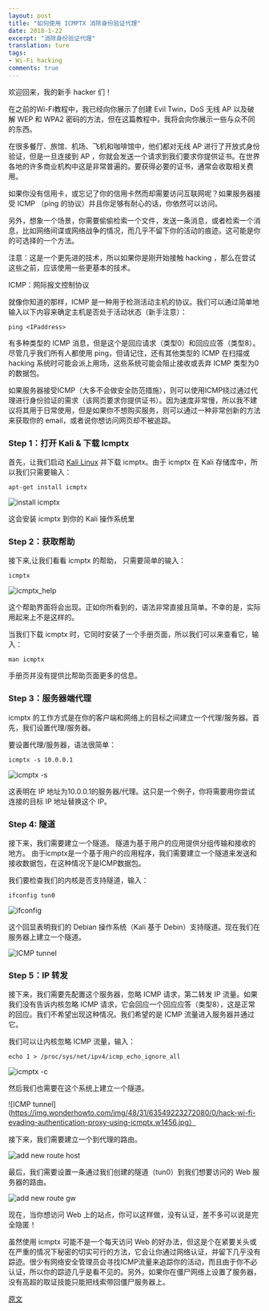```yaml
---
layout: post
title: "如何使用 ICMPTX 消除身份验证代理"
date: 2018-1-22
excerpt: "消除身份验证代理"
translation: ture
tags:
- Wi-Fi hacking
comments: true
---
```


欢迎回来，我的新手 hacker 们！

在之前的Wi-Fi教程中，我已经向你展示了创建 Evil Twin，DoS 无线 AP 以及破解 WEP 和 WPA2 密码的方法，但在这篇教程中，我将会向你展示一些与众不同的东西。

在很多餐厅、旅馆、机场、飞机和咖啡馆中，他们都对无线 AP 进行了开放式身份验证，但是一旦连接到 AP ，你就会发送一个请求到我们要求你提供证书。在世界各地的许多商业机构中这是非常普遍的。要获得必要的证书，通常会收取相关费用。

如果你没有信用卡，或忘记了你的信用卡然而却需要访问互联网呢？如果服务器接受 ICMP （ping 的协议）并且你足够有耐心的话，你依然可以访问。

另外，想象一个场景，你需要偷偷检索一个文件，发送一条消息，或者检索一个消息，比如网络间谍或网络战争的情况，而几乎不留下你的活动的痕迹。这可能是你的可选择的一个方法。

注意：这是一个更先进的技术，所以如果你是刚开始接触 hacking ，那么在尝试这些之前，应该使用一些更基本的技术。

ICMP：网际报文控制协议

就像你知道的那样，ICMP 是一种用于检测活动主机的协议。我们可以通过简单地输入以下内容来确定主机是否处于活动状态（新手注意）：

	ping <IPaddress>



有多种类型的 ICMP 消息，但是这个是回应请求（类型0）和回应应答（类型8）。尽管几乎我们所有人都使用 ping，但请记住，还有其他类型的 ICMP 在扫描或 hacking 系统时可能会派上用场，这些系统可能会阻止接收或丢弃 ICMP 类型为0的数据包。

如果服务器接受ICMP（大多不会做安全防范措施），则可以使用ICMP绕过通过代理进行身份验证的需求（该网页要求你提供证书）。因为速度非常慢，所以我不建议将其用于日常使用，但是如果你不想购买服务，则可以通过一种非常创新的方法来获取你的 email，或者说你想访问网页却不被追踪。

### Step 1：打开 Kali & 下载 Icmptx

首先，让我们启动 [Kali Linux](https://null-byte.wonderhowto.com/how-to/hack-like-pro-getting-started-with-kali-your-new-hacking-system-0151631/) 并下载 icmptx。由于 icmptx 在 Kali 存储库中，所以我们只需要输入：

	apt-get install icmptx

![install icmptx](https://img.wonderhowto.com/img/85/51/63549223146189/0/hack-wi-fi-evading-authentication-proxy-using-icmptx.w1456.jpg)

这会安装 icmptx 到你的 Kali 操作系统里

### Step 2：获取帮助

接下来,让我们看看 icmptx 的帮助， 只需要简单的输入：

	icmptx

![icmptx_help](https://img.wonderhowto.com/img/57/14/63549223159783/0/hack-wi-fi-evading-authentication-proxy-using-icmptx.w1456.jpg)

这个帮助界面将会出现。正如你所看到的，语法非常直接且简单。不幸的是，实际用起来上不是这样的。

当我们下载 icmptx 时，它同时安装了一个手册页面，所以我们可以来查看它，输入：

	man icmptx

手册页并没有提供比帮助页面更多的信息。

### Step 3：服务器端代理

icmptx 的工作方式是在你的客户端和网络上的目标之间建立一个代理/服务器。首先，我们设置代理/服务器。

要设置代理/服务器，语法很简单：

	icmptx -s 10.0.0.1

![icmptx -s](https://img.wonderhowto.com/img/50/29/63549223187394/0/hack-wi-fi-evading-authentication-proxy-using-icmptx.w1456.jpg)

这表明在 IP 地址为10.0.0.1的服务器/代理。这只是一个例子，你将需要用你尝试连接的目标 IP 地址替换这个 IP。

### Step 4: 隧道

接下来，我们需要建立一个隧道。 隧道为基于用户的应用提供分组传输和接收的地方。 由于icmptx是一个基于用户的应用程序，我们需要建立一个隧道来发送和接收数据包，在这种情况下是ICMP数据包。

我们要检查我们的内核是否支持隧道，输入：

	ifconfig tun0

![ifconfig](https://img.wonderhowto.com/img/61/96/63549223201033/0/hack-wi-fi-evading-authentication-proxy-using-icmptx.w1456.jpg)


这个回显表明我们的 Debian 操作系统（Kali 基于 Debin）支持隧道。现在我们在服务器上建立一个隧道。

![ICMP tunnel](https://img.wonderhowto.com/img/04/26/63549223212643/0/hack-wi-fi-evading-authentication-proxy-using-icmptx.w1456.jpg)

### Step 5：IP 转发

接下来，我们需要先配置这个服务器，忽略 ICMP 请求，第二转发 IP 流量。如果我们没有告诉内核忽略 ICMP 请求，它会回应一个回应应答（类型8），这是正常的回应。我们不希望出现这种情况。我们希望的是 ICMP 流量进入服务器并通过它。

我们可以让内核忽略 ICMP 流量，输入：

	echo 1 > /proc/sys/net/ipv4/icmp_echo_ignore_all

![icmptx -c](https://img.wonderhowto.com/img/89/65/63549223236611/0/hack-wi-fi-evading-authentication-proxy-using-icmptx.w1456.jpg)

然后我们也需要在这个系统上建立一个隧道。

![ICMP tunnel](https://img.wonderhowto.com/img/48/31/63549223272080/0/hack-wi-fi-evading-authentication-proxy-using-icmptx.w1456.jpg）

接下来，我们需要建立一个到代理的路由。

![add new route host](https://img.wonderhowto.com/img/36/99/63549223289877/0/hack-wi-fi-evading-authentication-proxy-using-icmptx.w1456.jpg)

最后，我们需要设置一条通过我们创建的隧道（tun0）到我们想要访问的 Web 服务器的路由。

![add new route gw](https://img.wonderhowto.com/img/24/53/63549223301174/0/hack-wi-fi-evading-authentication-proxy-using-icmptx.w1456.jpg)

现在，当你想访问 Web 上的站点，你可以这样做，没有认证，差不多可以说是完全隐匿！

虽然使用 icmptx 可能不是一个每天访问 Web 的好办法，但这是个在紧要关头或在严重的情况下秘密的切实可行的方法，它会让你通过网络认证，并留下几乎没有踪迹。很少有网络安全管理员会寻找ICMP流量来追踪你的活动，而且由于你不必认证，所以你的踪迹几乎是看不见的。另外，如果你在僵尸网络上设置了服务器，没有高超的取证技能只能把线索带回僵尸服务器上。

[原文](https://null-byte.wonderhowto.com/how-to/hack-wi-fi-evading-authentication-proxy-using-icmptx-0150347/)
